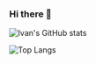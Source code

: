 ### Hi there 👋

![Ivan's GitHub stats](https://github-readme-stats.vercel.app/api?username=likelitchi&show_icons=true&count_private=true&theme=tokyonight)

![Top Langs](https://github-readme-stats.vercel.app/api/top-langs/?username=likelitchi)

<!-- (https://github.com/likelitchi/github-readme-stats) -->


<!--
**likelitchi/likelitchi** is a ✨ _special_ ✨ repository because its `README.md` (this file) appears on your GitHub profile.


Here are some ideas to get you started:

- 🔭 I’m currently working on ...
- 🌱 I’m currently learning ...
- 👯 I’m looking to collaborate on ...
- 🤔 I’m looking for help with ...
- 💬 Ask me about ...
- 📫 How to reach me: ...
- 😄 Pronouns: ...
- ⚡ Fun fact: ...
-->
